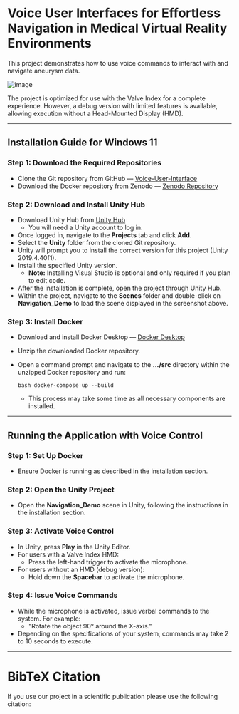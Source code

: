 # Voice User Interfaces for Effortless Navigation in Medical Virtual Reality Environments

This project demonstrates how to use voice commands to interact with and navigate aneurysm data. 

![image](https://github.com/user-attachments/assets/2026ee75-06ae-40de-999f-9f2e2cfb092d)

The project is optimized for use with the Valve Index for a complete experience. However, a debug version with limited features is available, allowing execution without a Head-Mounted Display (HMD).

---

## Installation Guide for Windows 11

### Step 1: Download the Required Repositories
- Clone the Git repository from GitHub — [Voice-User-Interface](https://github.com/jhombeck/Voice-User-Interface)
- Download the Docker repository from Zenodo — [Zenodo Repository](https://zenodo.org/doi/10.5281/zenodo.13374003)

### Step 2: Download and Install Unity Hub
- Download Unity Hub from [Unity Hub](https://unity.com/unity-hub)
  - You will need a Unity account to log in.
- Once logged in, navigate to the **Projects** tab and click **Add**.
- Select the **Unity** folder from the cloned Git repository.
- Unity will prompt you to install the correct version for this project (Unity 2019.4.40f1).
- Install the specified Unity version.
  - **Note:** Installing Visual Studio is optional and only required if you plan to edit code.
- After the installation is complete, open the project through Unity Hub.
- Within the project, navigate to the **Scenes** folder and double-click on **Navigation_Demo** to load the scene displayed in the screenshot above.

### Step 3: Install Docker
- Download and install Docker Desktop — [Docker Desktop](https://www.docker.com/products/docker-desktop/)
- Unzip the downloaded Docker repository.
- Open a command prompt and navigate to the **.../src** directory within the unzipped Docker repository and run:


  ```bash docker-compose up --build ```
  
  - This process may take some time as all necessary components are installed.

---

## Running the Application with Voice Control

### Step 1: Set Up Docker
- Ensure Docker is running as described in the installation section.

### Step 2: Open the Unity Project
- Open the **Navigation_Demo** scene in Unity, following the instructions in the installation section.

### Step 3: Activate Voice Control
- In Unity, press **Play** in the Unity Editor.
- For users with a Valve Index HMD:
  - Press the left-hand trigger to activate the microphone.
- For users without an HMD (debug version):
  - Hold down the **Spacebar** to activate the microphone.

### Step 4: Issue Voice Commands
- While the microphone is activated, issue verbal commands to the system. For example:
  - "Rotate the object 90° around the X-axis."
- Depending on the specifications of your system, commands may take 2 to 10 seconds to execute.

---

# BibTeX Citation

If you use our project in a scientific publication please use the following citation:
